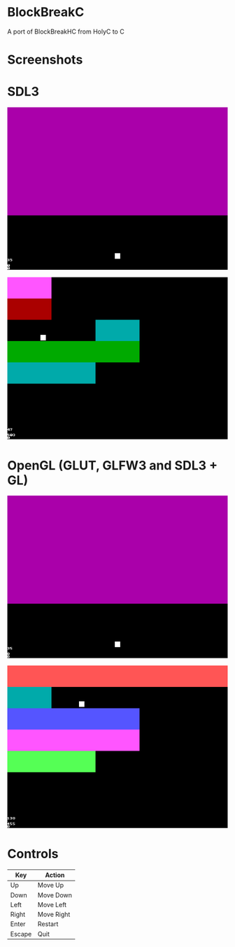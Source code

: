 # BlockBreakC
A port of BlockBreakHC from HolyC to C

# Screenshots

# SDL3
![screenshot1](images/SDL3Screenshot1.png "SDL3 Screenshot 1")

![screenshot2](images/SDL3Screenshot2.png "SDL3 Screenshot 2")

# OpenGL (GLUT, GLFW3 and SDL3 + GL)
![screenshot1](images/OpenGLScreenshot1.png "OpenGL Screenshot 1")

![screenshot2](images/OpenGLScreenshot2.png "OpenGL Screenshot 2")

# Controls

| Key            | Action     |
| -------------- | ---------- |
| Up             | Move Up    |
| Down           | Move Down  |
| Left           | Move Left  |
| Right          | Move Right |
| Enter          | Restart    |
| Escape         | Quit       |